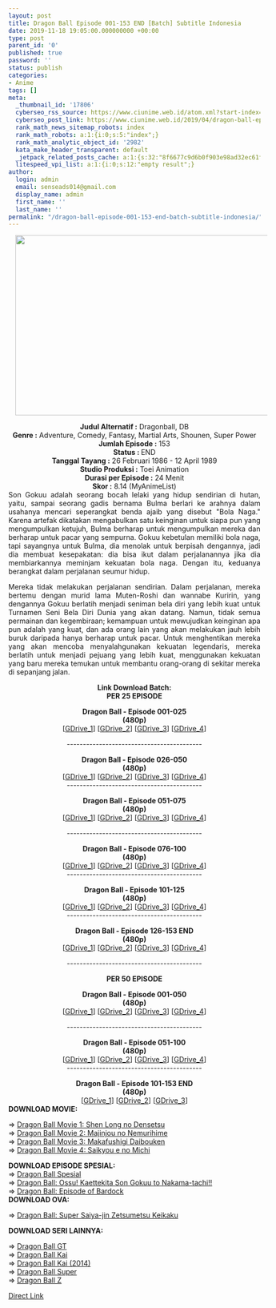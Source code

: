 ```yaml
---
layout: post
title: Dragon Ball Episode 001-153 END [Batch] Subtitle Indonesia
date: 2019-11-18 19:05:00.000000000 +00:00
type: post
parent_id: '0'
published: true
password: ''
status: publish
categories:
- Anime
tags: []
meta:
  _thumbnail_id: '17806'
  cyberseo_rss_source: https://www.ciunime.web.id/atom.xml?start-index=3001&max-results=150
  cyberseo_post_link: https://www.ciunime.web.id/2019/04/dragon-ball-episode-001-153-end-batch.html
  rank_math_news_sitemap_robots: index
  rank_math_robots: a:1:{i:0;s:5:"index";}
  rank_math_analytic_object_id: '2982'
  kata_make_header_transparent: default
  _jetpack_related_posts_cache: a:1:{s:32:"8f6677c9d6b0f903e98ad32ec61f8deb";a:2:{s:7:"expires";i:1663449388;s:7:"payload";a:3:{i:0;a:1:{s:2:"id";i:26428;}i:1;a:1:{s:2:"id";i:26850;}i:2;a:1:{s:2:"id";i:27055;}}}}
  litespeed_vpi_list: a:1:{i:0;s:12:"empty result";}
author:
  login: admin
  email: senseads014@gmail.com
  display_name: admin
  first_name: ''
  last_name: ''
permalink: "/dragon-ball-episode-001-153-end-batch-subtitle-indonesia/"
---
```

<div class="separator" style="clear: both; text-align: center;"><a href="https://4.bp.blogspot.com/-mXAS3oieK3Y/XK8LO0k2QOI/AAAAAAAAOz4/L_pe7uY3YWkUX0TM0HeMlwr3Y3D0_MJ8wCLcBGAs/s1600/Dragon%2BBall.jpg" imageanchor="1" style="margin-left: 1em; margin-right: 1em;"><img border="0" data-original-height="720" data-original-width="1280" height="360" src="{{ site.baseurl }}/assets/2019/11/Dragon%2BBall.jpg" width="640" /></a></div>
<p>
<div style="text-align: center;"><b>Judul</b><b><b> Alternatif</b> :</b> Dragonball, DB</div>
<div style="text-align: center;"><b><b>Genre :</b></b> Adventure, Comedy, Fantasy, Martial Arts, Shounen, Super Power</div>
<div style="text-align: center;"><b>Jumlah Episode :</b> 153<br /><b>Status :&nbsp;</b>END<br /><b>Tanggal Tayang :</b> 26 Februari 1986 - 12 April 1989<br /><b>Studio Produksi :</b> Toei Animation<br /><b>Durasi per Episode :</b> 24 Menit</div>
<div style="text-align: center;"><b>Skor :</b> 8.14 (MyAnimeList)</div>
<div style="text-align: center;"></div>
<div style="text-align: justify;">Son Gokuu adalah seorang bocah lelaki yang hidup sendirian di hutan, yaitu, sampai seorang gadis bernama Bulma berlari ke arahnya dalam usahanya mencari seperangkat benda ajaib yang disebut "Bola Naga." Karena artefak dikatakan mengabulkan satu keinginan untuk siapa pun yang mengumpulkan ketujuh, Bulma berharap untuk mengumpulkan mereka dan berharap untuk pacar yang sempurna. Gokuu kebetulan memiliki bola naga, tapi sayangnya untuk Bulma, dia menolak untuk berpisah dengannya, jadi dia membuat kesepakatan: dia bisa ikut dalam perjalanannya jika dia membiarkannya meminjam kekuatan bola naga. Dengan itu, keduanya berangkat dalam perjalanan seumur hidup.</p>
<p>Mereka tidak melakukan perjalanan sendirian. Dalam perjalanan, mereka bertemu dengan murid lama Muten-Roshi dan wannabe Kuririn, yang dengannya Gokuu berlatih menjadi seniman bela diri yang lebih kuat untuk Turnamen Seni Bela Diri Dunia yang akan datang. Namun, tidak semua permainan dan kegembiraan; kemampuan untuk mewujudkan keinginan apa pun adalah yang kuat, dan ada orang lain yang akan melakukan jauh lebih buruk daripada hanya berharap untuk pacar. Untuk menghentikan mereka yang akan mencoba menyalahgunakan kekuatan legendaris, mereka berlatih untuk menjadi pejuang yang lebih kuat, menggunakan kekuatan yang baru mereka temukan untuk membantu orang-orang di sekitar mereka di sepanjang jalan.</p></div>
<div style="text-align: justify;"></div>
<div style="text-align: justify;"></div>
<div style="text-align: center;"><b>Link Download Batch:</b></div>
<div style="text-align: center;">
<div style="text-align: center;"><b>PER 25 EPISODE</b></p>
<div style="text-align: center;"><b>Dragon Ball - Episode 001-025</b><br /><b>(480p)</b></div>
<div style="text-align: center;">[<a href="https://drive.google.com/uc?id=1CHAyTujUaSrrG6MWd6ZhOGT7qsPGzw6v" target="_blank" rel="noopener">GDrive_1</a>] [<a href="https://drive.google.com/uc?id=1IOg1mKlidwV2pRqal_PiM3e5973MKWEo" target="_blank" rel="noopener">GDrive_2</a>] [<a href="https://drive.google.com/uc?id=19TSt9gVhioi2z1Fixy4UW_RvtNUeiTHm" target="_blank" rel="noopener">GDrive_3</a>] [<a href="https://drive.google.com/uc?id=1JCIg-2-Rb5PRSkDItaXI9VxrUU4yR2gu" target="_blank" rel="noopener">GDrive_4</a>]</p>
<p>------------------------------------------</p>
</div>
</div>
<div style="text-align: center;"><b>Dragon Ball - Episode 026-050</b><br /><b>(480p)</b></div>
<div style="text-align: center;">[<a href="https://drive.google.com/uc?id=1jrdKpXA9QlKrMINgrlF9dKlaoPJD5Z58" target="_blank" rel="noopener">GDrive_1</a>] [<a href="https://drive.google.com/uc?id=11HCPh1HC4OkaqKv_hH4rlnUCo1ACjkja" target="_blank" rel="noopener">GDrive_2</a>] [<a href="https://drive.google.com/uc?id=1NXwnaWyf01wRFB6feO0lHongv7N36J6_" target="_blank" rel="noopener">GDrive_3</a>] [<a href="https://drive.google.com/uc?id=1l9_PVvuD1bAG-7TMNMHIhv9EQ4iyaT9z" target="_blank" rel="noopener">GDrive_4</a>]</div>
<div style="text-align: center;">------------------------------------------</p>
</div>
<div style="text-align: center;"><b>Dragon Ball - Episode 051-075</b><br /><b>(480p)</b><br />[<a href="https://drive.google.com/uc?id=1bL_U5CbTky4U5Yy1x4kwGGKxsFOY2yAZ" target="_blank" rel="noopener">GDrive_1</a>] [<a href="https://drive.google.com/uc?id=1cyfb1Pbu17h0im4mQ-vbnhUKdF2gVIKQ" target="_blank" rel="noopener">GDrive_2</a>] [<a href="https://drive.google.com/uc?id=1z7_5-iBnmMNmWV47MMxpAbELtn3GaDgR" target="_blank" rel="noopener">GDrive_3</a>] [<a href="https://drive.google.com/uc?id=1v7OKWbnUeAn31BLUGaInCYhG7l0cfBAN" target="_blank" rel="noopener">GDrive_4</a>]</div>
<p>
<div style="text-align: center;">
<div style="text-align: center;">------------------------------------------</p>
</div>
</div>
<div style="text-align: center;"><b>Dragon Ball - Episode 076-100</b><br /><b>(480p)</b></div>
<div style="text-align: center;">[<a href="https://drive.google.com/uc?id=1PgPEXultAi6fFXFeZ8Dn1fiaTViGtIEy" target="_blank" rel="noopener">GDrive_1</a>] [<a href="https://drive.google.com/uc?id=1Mv1M5nfD7PZAxJ-uxrjY17ehJ2qm5Wzc" target="_blank" rel="noopener">GDrive_2</a>] [<a href="https://drive.google.com/uc?id=1niCP3rCkaqmXjPFEQwshM9Wx52SpsKbp" target="_blank" rel="noopener">GDrive_3</a>] [<a href="https://drive.google.com/uc?id=1w4_jcw4ziLjr94z8Y1FBmCmNpR41YRB_" target="_blank" rel="noopener">GDrive_4</a>]</div>
<div style="text-align: center;">
<div style="text-align: center;">
<div style="text-align: center;">------------------------------------------</p>
</div>
</div>
<div style="text-align: center;"><b>Dragon Ball - Episode 101-125</b><br /><b>(480p)</b></div>
<div style="text-align: center;">[<a href="https://drive.google.com/uc?id=1IwS-7LeP0gmF8rSqEEkl7NgUHym-gTzG" target="_blank" rel="noopener">GDrive_1</a>] [<a href="https://drive.google.com/uc?id=1U7buhaczasjpAMND0OT0Dq2zbrtu-xyu" target="_blank" rel="noopener">GDrive_2</a>] [<a href="https://drive.google.com/uc?id=1N55wqX6rRqxFqrq3vLouaAke-cFGv_uL" target="_blank" rel="noopener">GDrive_3</a>] [<a href="https://drive.google.com/uc?id=1d9KrzgZHJ8lQFDXFOKdA57rbrAMtYx6w" target="_blank" rel="noopener">GDrive_4</a>]</div>
<div style="text-align: center;">
<div style="text-align: center;">
<div style="text-align: center;">------------------------------------------</p>
</div>
</div>
<div style="text-align: center;"><b>Dragon Ball - Episode 126-153 END</b><br /><b>(480p)</b></div>
<div style="text-align: center;">[<a href="https://drive.google.com/uc?id=1g_Sggh3lFF52zqJf70t3MQ32U0WMpz3v" target="_blank" rel="noopener">GDrive_1</a>] [<a href="https://drive.google.com/uc?id=1-10vRMNEW9uu8PZc7x_K3EdmqWsxy9N-" target="_blank" rel="noopener">GDrive_2</a>] [<a href="https://drive.google.com/uc?id=1AyhsR6jOeFE3uKgSXFtS2SXxf7ReNVzC" target="_blank" rel="noopener">GDrive_3</a>] [<a href="https://drive.google.com/uc?id=18yM7lL_au_doCFp55ufHcI2rLnqHk-Hz" target="_blank" rel="noopener">GDrive_4</a>]</div>
</div>
</div>
<p>------------------------------------------</p>
<p><b>PER 50 EPISODE</b></p>
<div style="text-align: center;"><b>Dragon Ball - Episode 001-050</b><br /><b>(480p)</b></div>
<div style="text-align: center;">[<a href="https://drive.google.com/uc?id=1yGJ3-zJp_7kDwE4Pev1udQ7nY2PauG1M" target="_blank" rel="noopener">GDrive_1</a>] [<a href="https://drive.google.com/uc?id=1lD6zYFSogZTpGzzCXlQ4vNm4SS9QvL1c" target="_blank" rel="noopener">GDrive_2</a>] [<a href="https://drive.google.com/uc?id=1ebLayYvpcNoHjsf8DMTQFad_XX7aCWJi" target="_blank" rel="noopener">GDrive_3</a>] [<a href="https://drive.google.com/uc?export=download&amp;id=1-lpDG576ckbhe8isERhn1bOIR7r9Xois" target="_blank" rel="noopener">GDrive_4</a>]</p>
<p>------------------------------------------</p>
</div>
</div>
<div style="text-align: center;"><b>Dragon Ball - Episode 051-100</b><br /><b>(480p)</b></div>
<div style="text-align: center;">[<a href="https://drive.google.com/uc?id=11eQMPZdzVcc828K9D2eArGc3bPM44Os1" target="_blank" rel="noopener">GDrive_1</a>] [<a href="https://drive.google.com/uc?id=12v82soFBkvyzE5wv1nE64Cxc9x2nxuci" target="_blank" rel="noopener">GDrive_2</a>] [<a href="https://drive.google.com/uc?id=1kvTtyRDXFneLjpyPnkSvBc8En4IimFzw" target="_blank" rel="noopener">GDrive_3</a>] [<a href="https://drive.google.com/uc?export=download&amp;id=161ruiJnITY3R3oismmlxChTexU4gE9js" target="_blank" rel="noopener">GDrive_4</a>]</div>
<div style="text-align: center;">------------------------------------------</p>
</div>
<div style="text-align: center;"><b>Dragon Ball - Episode 101-153 END</b><br /><b>(480p)</b><br />[<a href="https://drive.google.com/uc?id=1Uv52uQRtWL8utPDUzCQ1TNxQV7GFK_Zl" target="_blank" rel="noopener">GDrive_1</a>] [<a href="https://drive.google.com/uc?id=1xlieGTWK5q302OJWUiwuSVW0UgMk2IGu" target="_blank" rel="noopener">GDrive_2</a>] [<a href="https://drive.google.com/uc?export=download&amp;id=1AY6OirvCyWtBy-UfPYTI7JXODJnjDQe9" target="_blank" rel="noopener">GDrive_3</a>]
<div style="text-align: left;"></div>
<div style="text-align: left;">
<div style="text-align: left;"><b>DOWNLOAD MOVIE:</b></p>
<p>=&gt;&nbsp;<a href="https://www.ciunime.web.id/2019/08/dragon-ball-movie-1-shen-long-no.html" target="_blank" rel="noopener">Dragon Ball Movie 1: Shen Long no Densetsu</a><br />=&gt;&nbsp;<a href="https://www.ciunime.web.id/2019/08/dragon-ball-movie-2-majinjou-no.html" target="_blank" rel="noopener">Dragon Ball Movie 2: Majinjou no Nemurihime</a><br />=&gt;&nbsp;<a href="https://www.ciunime.web.id/2019/08/dragon-ball-movie-3-makafushigi.html" target="_blank" rel="noopener">Dragon Ball Movie 3: Makafushigi Daibouken</a><br />=&gt;&nbsp;<a href="https://www.ciunime.web.id/2019/08/dragon-ball-movie-4-saikyou-e-no-michi.html" target="_blank" rel="noopener">Dragon Ball Movie 4: Saikyou e no Michi</a></p>
</div>
<div style="text-align: left;"><b>DOWNLOAD EPISODE SPESIAL:</b></div>
<div style="text-align: left;"></div>
<div style="text-align: left;">=&gt;&nbsp;<a href="https://www.ciunime.web.id/2019/08/dragon-ball-episode-01-02-end-batch.html" target="_blank" rel="noopener">Dragon Ball Spesial</a></div>
<div style="text-align: left;">=&gt;&nbsp;<a href="https://www.ciunime.web.id/2019/08/dragon-ball-ossu-kaettekita-son-gokuu.html" target="_blank" rel="noopener">Dragon Ball: Ossu! Kaettekita Son Gokuu to Nakama-tachi!!</a></div>
<div style="text-align: left;">=&gt;&nbsp;<a href="https://www.ciunime.web.id/2019/08/dragon-ball-episode-of-bardock-spesial.html" target="_blank" rel="noopener">Dragon Ball: Episode of Bardock</a></div>
<div style="text-align: left;"><b>DOWNLOAD OVA:</b></p>
<p>=&gt;&nbsp;<a href="https://www.ciunime.web.id/2019/08/dragon-ball-super-saiya-jin-zetsumetsu.html" target="_blank" rel="noopener">Dragon Ball: Super Saiya-jin Zetsumetsu Keikaku</a></p>
</div>
<p><b>DOWNLOAD SERI LAINNYA:</b></p>
<p>=&gt;&nbsp;<a href="https://www.ciunime.web.id/2019/04/dragon-ball-gt-episode-01-64-end-batch.html" target="_blank" rel="noopener">Dragon Ball GT</a><br />=&gt;&nbsp;<a href="https://www.ciunime.web.id/2019/04/dragon-ball-kai-episode-01-97-end-batch.html" target="_blank" rel="noopener">Dragon Ball Kai</a><br />=&gt;&nbsp;<a href="https://www.ciunime.web.id/2019/08/dragon-ball-kai-2014-episode-01-61-end.html" target="_blank" rel="noopener">Dragon Ball Kai (2014)</a><br />=&gt;&nbsp;<a href="https://www.ciunime.web.id/2019/01/dragon-ball-super-episode-01-131-end.html" target="_blank" rel="noopener">Dragon Ball Super</a><br />=&gt;&nbsp;<a href="https://www.ciunime.web.id/2019/04/dragon-ball-z-episode-001-291-end-batch.html" target="_blank" rel="noopener">Dragon Ball Z</a></p>
</div>
</div>
<link rel="stylesheet" href="https://cdnjs.cloudflare.com/ajax/libs/font-awesome/4.7.0/css/font-awesome.min.css" />
<div class="divbtn"> <a href="https://handymansurrender.com/fihup8buzv?key=94550f7ce39444073321dde3b8782f97" class="btn"><i class="fa fa-download"></i> Direct Link</a> </div>
